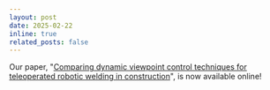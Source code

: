 ```yaml
---
layout: post
date: 2025-02-22
inline: true
related_posts: false
---
```


Our paper, "[Comparing dynamic viewpoint control techniques for teleoperated robotic welding in construction](https://www.sciencedirect.com/science/article/pii/S0926580525000937)", is now available online!
